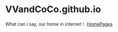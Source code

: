 # VVandCoCo.github.io
What can i say, our home in internet！
[HomePages](https://vvandcoco.github.io/)
